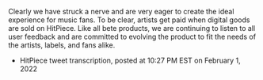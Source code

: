 Clearly we have struck a nerve and are very eager to create the ideal experience for music fans. To be clear, artists get paid when digital goods are sold on HitPiece. Like all bete products, we are continuing to listen to all user feedback and are committed to evolving the product to fit the needs of the artists, labels, and fans alike.
- HitPiece tweet transcription, posted at 10:27 PM EST on February 1, 2022
